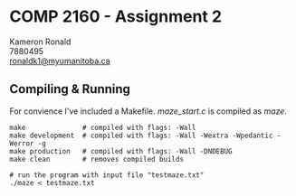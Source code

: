 # COMP 2160 - Assignment 2

Kameron Ronald  
7880495  
ronaldk1@myumanitoba.ca

## Compiling & Running

For convience I've included a Makefile. *maze_start.c* is compiled as *maze*.

```shell
make              # compiled with flags: -Wall 
make development  # compiled with flags: -Wall -Wextra -Wpedantic -Werror -g
make production   # compiled with flags: -Wall -DNDEBUG
make clean        # removes compiled builds

# run the program with input file "testmaze.txt"
./maze < testmaze.txt
```
